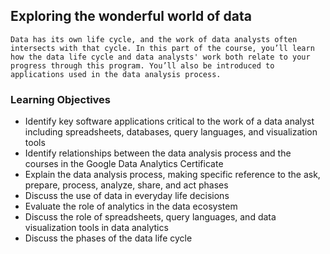 ## Exploring the wonderful world of data

```Data has its own life cycle, and the work of data analysts often intersects with that cycle. In this part of the course, you’ll learn how the data life cycle and data analysts' work both relate to your progress through this program. You’ll also be introduced to applications used in the data analysis process.```

### Learning Objectives

* Identify key software applications critical to the work of a data analyst including spreadsheets, databases, query languages, and visualization tools
* Identify relationships between the data analysis process and the courses in the Google Data Analytics Certificate
* Explain the data analysis process, making specific reference to the ask, prepare, process, analyze, share, and act phases
* Discuss the use of data in everyday life decisions
* Evaluate the role of analytics in the data ecosystem
* Discuss the role of spreadsheets, query languages, and data visualization tools in data analytics
* Discuss the phases of the data life cycle